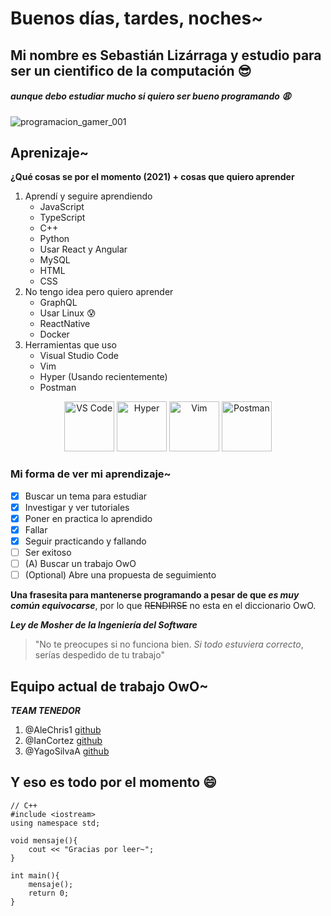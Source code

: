 # Buenos días, tardes, noches~
## Mi nombre es Sebastián Lizárraga y estudio para ser un cientifico de la computación :sunglasses:
##### aunque debo estudiar mucho si quiero ser bueno programando :weary:
![programacion_gamer_001](https://user-images.githubusercontent.com/76079388/132920075-93bbbb22-ac8e-491a-b33a-3f457b9933bf.gif)

## Aprenizaje~
**¿Qué cosas se por el momento (2021) + cosas que quiero aprender**
1. Aprendí y seguire aprendiendo
    - JavaScript 
    - TypeScript
    - C++
    - Python
    - Usar React y Angular
    - MySQL
    - HTML
    - CSS
2. No tengo idea pero quiero aprender
    - GraphQL
    - Usar Linux :cold_sweat:
    - ReactNative
    - Docker
3. Herramientas que uso
    - Visual Studio Code 
    - Vim 
    - Hyper (Usando recientemente)
    - Postman

<p align='center'>
	<img src="https://user-images.githubusercontent.com/76079388/132922212-6b943192-162b-4039-8a83-d1b5b951d543.png" alt="VS Code" width="80" height="80" />
	<img src="https://user-images.githubusercontent.com/76079388/132922191-7081a433-8e79-4b46-acba-059a5593dfb3.png" alt="Hyper" width="80" height="80" />
	<img src="https://user-images.githubusercontent.com/76079388/132922193-9ecf692d-2127-4a07-88ba-66f7f46c7c49.png" alt="Vim" width="80" height="80" />
	<img src="https://user-images.githubusercontent.com/76079388/132922370-81b7ce7a-868f-4064-878c-d8f485a75a69.png" alt="Postman" width="80" height="80" />
</p>


### Mi forma de ver mi aprendizaje~

- [x] Buscar un tema para estudiar
- [x] Investigar y ver tutoriales
- [x] Poner en practica lo aprendido 
- [x] Fallar
- [x] Seguir practicando y fallando 
- [ ] Ser exitoso
- [ ] \(A) Buscar un trabajo OwO
- [ ] \(Optional) Abre una propuesta de seguimiento

**Una frasesita para mantenerse programando a pesar de que _es muy común equivocarse_**, por lo que ~~RENDIRSE~~ no esta en el diccionario OwO.

***Ley de Mosher de la Ingeniería del Software***
>"No te preocupes si no funciona bien. _Si todo estuviera correcto_, serías despedido de tu trabajo"

## Equipo actual de trabajo OwO~
***TEAM TENEDOR***
1. @AleChris1 [github](https://github.com/AleChris1)
2. @IanCortez [github](https://github.com/IanCortez)
3. @YagoSilvaA [github](https://github.com/YagoSilvaA)

## Y eso es todo por el momento :smile:
```
// C++
#include <iostream>
using namespace std;

void mensaje(){
	cout << "Gracias por leer~";
}

int main(){
	mensaje(); 
	return 0; 
}
```
